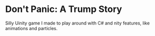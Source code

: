 # Don't Panic: A Trump Story

Silly Uinity game I made to play around with C# and nity features, like animations and particles. 
